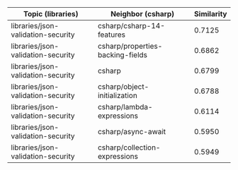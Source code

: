 | Topic (libraries) | Neighbor (csharp) | Similarity |
|-------------|-------------------|------------|
| libraries/json-validation-security | csharp/csharp-14-features | 0.7125 |
| libraries/json-validation-security | csharp/properties-backing-fields | 0.6862 |
| libraries/json-validation-security | csharp | 0.6799 |
| libraries/json-validation-security | csharp/object-initialization | 0.6788 |
| libraries/json-validation-security | csharp/lambda-expressions | 0.6114 |
| libraries/json-validation-security | csharp/async-await | 0.5950 |
| libraries/json-validation-security | csharp/collection-expressions | 0.5949 |
